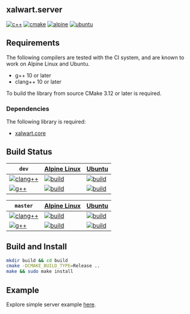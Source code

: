 ## xalwart.server

[![c++](https://img.shields.io/badge/c%2B%2B-20-6c85cf)](https://isocpp.org/)
[![cmake](https://img.shields.io/badge/cmake-%3E=3.12-success)](https://cmake.org/)
[![alpine](https://img.shields.io/badge/Alpine_Linux-0D597F?style=flat&logo=alpine-linux&logoColor=white)](https://alpinelinux.org/)
[![ubuntu](https://img.shields.io/badge/Ubuntu-E95420?style=flat&logo=ubuntu&logoColor=white)](https://ubuntu.com/)

## Requirements

The following compilers are tested with the CI system, and are known to work
on Alpine Linux and Ubuntu.
* g++ 10 or later
* clang++ 10 or later

To build the library from source CMake 3.12 or later is required.

### Dependencies

The following library is required:
- [xalwart.core](https://github.com/YuriyLisovskiy/xalwart.core)

## Build Status

| `dev` | [Alpine Linux](https://alpinelinux.org/) | [Ubuntu](https://ubuntu.com/) |
|---|---|---|
| [![clang++](https://img.shields.io/badge/clang++-%3E=10-lightgray)](https://clang.llvm.org/) | [![build](https://github.com/YuriyLisovskiy/xalwart.server/actions/workflows/tests-clang-alpine.yml/badge.svg?branch=dev)](https://github.com/YuriyLisovskiy/xalwart.server/actions/workflows/tests-clang-alpine.yml?query=branch%3Adev) | [![build](https://github.com/YuriyLisovskiy/xalwart.server/actions/workflows/tests-clang-ubuntu.yml/badge.svg?branch=dev)](https://github.com/YuriyLisovskiy/xalwart.server/actions/workflows/tests-clang-ubuntu.yml?query=branch%3Adev) |
| [![g++](https://img.shields.io/badge/g++-%3E=10-lightgray)](https://gcc.gnu.org/) | [![build](https://github.com/YuriyLisovskiy/xalwart.server/actions/workflows/tests-gcc-alpine.yml/badge.svg?branch=dev)](https://github.com/YuriyLisovskiy/xalwart.server/actions/workflows/tests-gcc-alpine.yml?query=branch%3Adev) | [![build](https://github.com/YuriyLisovskiy/xalwart.server/actions/workflows/tests-gcc-ubuntu.yml/badge.svg?branch=dev)](https://github.com/YuriyLisovskiy/xalwart.server/actions/workflows/tests-gcc-ubuntu.yml?query=branch%3Adev) |

| `master` | [Alpine Linux](https://alpinelinux.org/) | [Ubuntu](https://ubuntu.com/) |
|---|---|---|
| [![clang++](https://img.shields.io/badge/clang++-%3E=10-lightgray)](https://clang.llvm.org/) | [![build](https://github.com/YuriyLisovskiy/xalwart.server/actions/workflows/tests-clang-alpine.yml/badge.svg?branch=master)](https://github.com/YuriyLisovskiy/xalwart.server/actions/workflows/tests-clang-alpine.yml?query=branch%3Amaster) | [![build](https://github.com/YuriyLisovskiy/xalwart.server/actions/workflows/tests-clang-ubuntu.yml/badge.svg?branch=master)](https://github.com/YuriyLisovskiy/xalwart.server/actions/workflows/tests-clang-ubuntu.yml?query=branch%3Amaster) |
| [![g++](https://img.shields.io/badge/g++-%3E=10-lightgray)](https://gcc.gnu.org/) | [![build](https://github.com/YuriyLisovskiy/xalwart.server/actions/workflows/tests-gcc-alpine.yml/badge.svg?branch=master)](https://github.com/YuriyLisovskiy/xalwart.server/actions/workflows/tests-gcc-alpine.yml?query=branch%3Amaster) | [![build](https://github.com/YuriyLisovskiy/xalwart.server/actions/workflows/tests-gcc-ubuntu.yml/badge.svg?branch=master)](https://github.com/YuriyLisovskiy/xalwart.server/actions/workflows/tests-gcc-ubuntu.yml?query=branch%3Amaster) |

## Build and Install

```bash
mkdir build && cd build
cmake -DCMAKE_BUILD_TYPE=Release ..
make && sudo make install
```

## Example

Explore simple server example [here](example).
